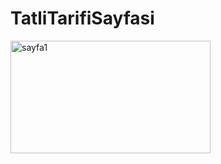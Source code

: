 # TatliTarifiSayfasi

<img src="(https://user-images.githubusercontent.com/96121254/231744851-d79d9385-cd6a-4113-b73a-f9734e75a6f6.jpg)
" alt="sayfa1" width="320" height="180">
